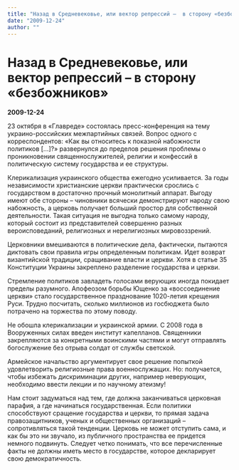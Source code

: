 ```yaml
---
title: "Назад в Средневековье, или вектор репрессий –  в сторону «безбожников»"
date: "2009-12-24"
author: ""
---
```


# Назад в Средневековье, или вектор репрессий –  в сторону «безбожников»

**2009-12-24** 

23 октября в «Главреде» состоялась пресс-конференция на тему украино-российских межпартийных связей. Вопрос одного с корреспондентов: «Как вы относитесь к показной набожности политиков […]?» развернулся до пределов решения проблемы о проникновении священнослужителей, религии и конфессий в политическую систему государства и ее структуры.

Клерикализация украинского общества ежегодно усиливается. За годы независимости христианские церкви практически срослись с государством в достаточно прочный монолитный аппарат. Выгоду имеют обе стороны – чиновники всячески демонстрируют народу свою набожность, а церковь получает больший простор для собственной деятельности. Такая ситуация не выгодна только самому народу, который состоит из представителей совершенно разных вероисповеданий, религиозных и нерелигиозных мировоззрений.

Церковники вмешиваются в политические дела, фактически, пытаются диктовать свои правила игры определенным политикам. Идет возврат византийской традиции, сращивание власти и церкви. Хотя в статье 35 Конституции Украины закреплено разделение государства и церкви.

Стремление политиков завладеть голосами верующих иногда покидает пределы разумного. Апофеозом борьбы Ющенко за «воссоединение церкви» стало государственное празднование 1020-летия крещения Руси. Трудно посчитать, сколько миллионов из госбюджета было потрачено на торжества по этому поводу.

Не обошла клерикализации и украинской армии. С 2008 года в Вооруженных силах введен институт капелланов. Священники закрепляются за конкретными воинскими частями и могут отправлять богослужение без отрыва солдат от службы светской.

Армейское начальство аргументирует свое решение попыткой удовлетворить религиозные права военнослужащих. Но: получается, чтобы избежать дискриминации других, например неверующих, необходимо ввести лекции и по научному атеизму!

Нам стоит задуматься над тем, где должна заканчиваться церковная парафия, а где начинаться государственная. Если политики способствуют сращение государства и церкви, то прямая задача правозащитников, ученых и общественных организаций – сопротивляться такой тенденции. Церковь не может отступить сама, и как бы это ни звучало, из публичного пространства ее придется немного подвинуть. Следует четко понимать, что все перечисленные факты не должны иметь место в государстве, которое декларирует свою демократичность.